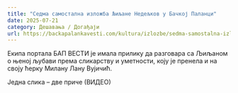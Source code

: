 ```yaml
---
title: "Седма самостална изложба Љиљане Недељков у Бачкој Паланци"
date: 2025-07-21
category: Дешавања / Догађаји
url: https://backapalankavesti.com/kultura/izlozbe/sedma-samostalna-izlozba-ljiljane-nedeljkov-u-backoj-palanci/
---
```


Екипа портала БАП ВЕСТИ је имала прилику да разговара са Љиљаном о њеној љубави према сликарству и уметности, коју је пренела и на своју ћерку Милану Лану Вујичић.

Једна слика – две приче (ВИДЕО)

